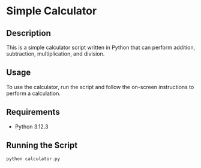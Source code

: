 # Simple Calculator

## Description

This is a simple calculator script written in Python that can perform addition, subtraction, multiplication, and division.

## Usage

To use the calculator, run the script and follow the on-screen instructions to perform a calculation.

## Requirements

- Python 3.12.3

## Running the Script

```bash
python calculator.py
```
